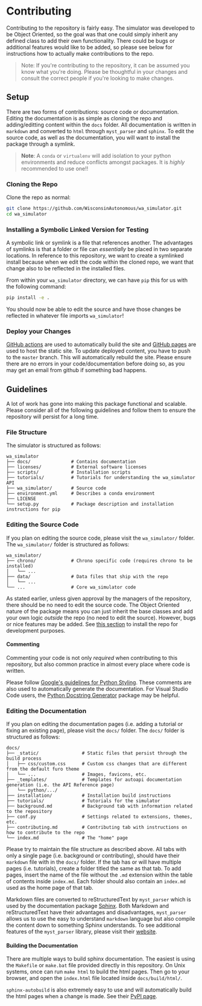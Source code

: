 # Contributing

Contributing to the repository is fairly easy. The simulator was developed to be Object Oriented, so the goal was that one could simply inherit any defined class to add their own functionality. There could be bugs or additional features would like to be added, so please see below for instructions how to actually make contributions to the repo.

> Note: If you're contributing to the repository, it can be assumed you know what you're doing. Please be thoughtful in your changes and consult the correct people if you're looking to make changes.

## Setup

There are two forms of contributions: source code or documentation. Editing the documentation is as simple as cloning the repo and adding/editting content within the `docs` folder. All documentation is written in `markdown` and converted to `html` through `myst_parser` and `sphinx`. To edit the source code, as well as the documentation, you will want to install the package through a symlink.

> **Note**: A `conda` or `virtualenv` will add isolation to your python environments and reduce conflicts amongst packages. It is _highly_ recommended to use one!!

### Cloning the Repo

Clone the repo as normal:
```bash
git clone https://github.com/WisconsinAutonomous/wa_simulator.git
cd wa_simulator
```

### Installing a Symbolic Linked Version for Testing

A symbolic link or symlink is a file that references another. The advantages of symlinks is that a folder or file can _essentially_ be placed in two separate locations. In reference to this repository, we want to create a symlinked install because when we edit the code within the cloned repo, we want that change also to be reflected in the installed files.

From within your `wa_simulator` directory, we can have `pip` this for us with the following command:
```bash
pip install -e .
```

You should now be able to edit the source and have those changes be reflected in whatever file imports `wa_simulator`!

### Deploy your Changes

[GitHub actions](https://github.com/features/actions) are used to automatically build the site and [GitHub pages](https://pages.github.com/) are used to host the static site. To update deployed content, you have to push to the `master` branch. This will automatically rebuild the site. Please ensure there are no errors in your code/documentation before doing so, as you may get an email from github if something bad happens.

## Guidelines

A lot of work has gone into making this package functional and scalable. Please consider all of the following guidelines and follow them to ensure the repository will persist for a long time.

### File Structure

The simulator is structured as follows:
```
wa_simulator
├── docs/				# Contains documentation
├── licenses/ 			# External software licenses
├── scripts/			# Installation scripts
├── tutorials/			# Tutorials for understanding the wa_simulator API
├── wa_simulator/		# Source code
├── environment.yml		# Describes a conda environment
├── LICENSE
└── setup.py			# Package description and installation instructions for pip
```

### Editing the Source Code

If you plan on editing the source code, please visit the `wa_simulator/` folder. The `wa_simulator/` folder is structured as follows:
```
wa_simulator/
├── chrono/				# Chrono specific code (requires chrono to be installed)
│   └── ...
├── data/				# Data files that ship with the repo
│   └── ...        	
└── ...					# Core wa_simulator code
```

As stated earlier, unless given approval by the managers of the repository, there should be no need to edit the source code. The Object Oriented nature of the package means you can just inherit the base classes and add your own logic _outside_ the repo (no need to edit the source). However, bugs or nice features may be added. See [this section](#installing-a-symbolic-linked-version-for-testing) to install the repo for development purposes.

#### Commenting 

Commenting your code is not only _required_ when contributing to this repository, but also common practice in almost every place where code is written.

Please follow [Google's guidelines for Python Styling](https://google.github.io/styleguide/pyguide.html). These comments are also used to automatically generate the documentation. For Visual Studio Code users, the [Python Docstring Generator](https://github.com/NilsJPWerner/autoDocstring) package may be helpful.

### Editing the Documentation

If you plan on editing the documentation pages (i.e. adding a tutorial or fixing an existing page), please visit the `docs/` folder. The `docs/` folder is structured as follows:
```
docs/
├── _static/				# Static files that persist through the build process
│   ├── css/custom.css      # Custom css changes that are different from the default furo theme
│   └── ...        			# Images, favicons, etc.
├── _templates/				# Templates for autoapi documentation generation (i.e. the API Reference page)
│   └── python/.../        	
├── installation/			# Installation build instructions
├── tutorials/				# Tutorials for the simulator
├── background.md			# Background tab with information related to the repository
├── conf.py					# Settings related to extensions, themes, etc.
├── contributing.md			# Contributing tab with instructions on how to contribute to the repo
└── index.md				# The "home" page
```

Please try to maintain the file structure as described above. All tabs with only a single page (i.e. background or contributing), should have their `markdown` file with in the `docs/` folder. If the tab has or will have multiple pages (i.e. tutorials), create a folder titled the same as that tab. To add pages, insert the name of the file without the `.md` extension within the table of contents inside `index.md`. Each folder should also contain an `index.md` used as the home page of that tab.

Markdown files are converted to reStructuredText by `myst_parser` which is used by the documentation package [Sphinx](https://www.sphinx-doc.org/en/master/). Both Markdown and reStructuredText have their advantages and disadvantages, `myst_parser` allows us to use the easy to understand `markdown` language but also compile the content down to something Sphinx understands. To see additional features of the `myst_parser` library, please visit their [website](https://myst-parser.readthedocs.io/en/latest/).

#### Building the Documentation

There are multiple ways to build sphinx documentation. The easiest is using the `Makefile` or `make.bat` file provided directly in this repository. On Unix systems, once can run `make html` to build the html pages. Then go to your browser, and open the `index.html` file located inside `docs/build/html/`.

`sphinx-autobuild` is also extremely easy to use and will automatically build the html pages when a change is made. See their [PyPI page](https://pypi.org/project/sphinx-autobuild/).
